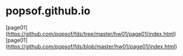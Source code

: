 # popsof.github.io

[page01] (https://github.com/popsof/fds/tree/master/hw01/page01/index.html)
[page01] (https://github.com/popsof/fds/blob/master/hw01/page01/index.html)

